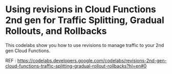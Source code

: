 # Using revisions in Cloud Functions 2nd gen for Traffic Splitting, Gradual Rollouts, and Rollbacks
This codelabs show you how to use revisions to manage traffic to your 2nd gen Cloud Functions. 

REF : https://codelabs.developers.google.com/codelabs/revisions-2nd-gen-cloud-functions-traffic-splitting-gradual-rollout-rollbacks?hl=en#0
